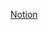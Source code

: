 [Notion]([https://www.notion.so/Practice-Notepad-6faeba4a09d9408fa38946e5841b31b8](https://www.notion.so/Practice-Notepad-6faeba4a09d9408fa38946e5841b31b8))
